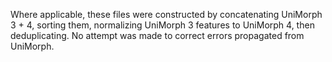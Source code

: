 Where applicable, these files were constructed by concatenating UniMorph 3 + 4, sorting them, normalizing UniMorph 3 features to UniMorph 4, then deduplicating. No attempt was made to correct errors propagated from UniMorph.
